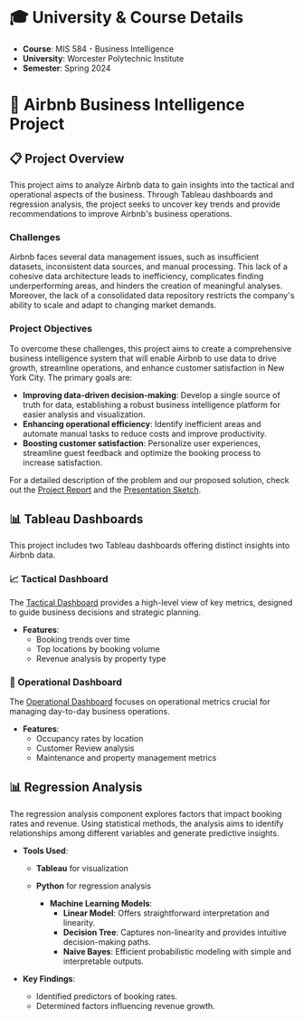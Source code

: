 # 🎓 University & Course Details
- **Course**: MIS 584 - Business Intelligence
- **University**: Worcester Polytechnic Institute
- **Semester**: Spring 2024

# 🏡 Airbnb Business Intelligence Project

## 📋 Project Overview
This project aims to analyze Airbnb data to gain insights into the tactical and operational aspects of the business. Through Tableau dashboards and regression analysis, the project seeks to uncover key trends and provide recommendations to improve Airbnb's business operations.

### Challenges
Airbnb faces several data management issues, such as insufficient datasets, inconsistent data sources, and manual processing. This lack of a cohesive data architecture leads to inefficiency, complicates finding underperforming areas, and hinders the creation of meaningful analyses. Moreover, the lack of a consolidated data repository restricts the company's ability to scale and adapt to changing market demands.

### Project Objectives
To overcome these challenges, this project aims to create a comprehensive business intelligence system that will enable Airbnb to use data to drive growth, streamline operations, and enhance customer satisfaction in New York City. The primary goals are:

- **Improving data-driven decision-making**: Develop a single source of truth for data, establishing a robust business intelligence platform for easier analysis and visualization.
- **Enhancing operational efficiency**: Identify inefficient areas and automate manual tasks to reduce costs and improve productivity.
- **Boosting customer satisfaction**: Personalize user experiences, streamline guest feedback and optimize the booking process to increase satisfaction.

For a detailed description of the problem and our proposed solution, check out the [Project Report](./Airbnb_Report.pdf) and the [Presentation Sketch](./Airbnb_Presentation.pptx).

## 📊 Tableau Dashboards
This project includes two Tableau dashboards offering distinct insights into Airbnb data.

### 📈 Tactical Dashboard
The [Tactical Dashboard](./Airbnb_Dashboards_Tactical_V2.2.1.twbx) provides a high-level view of key metrics, designed to guide business decisions and strategic planning.

- **Features**:
  - Booking trends over time
  - Top locations by booking volume
  - Revenue analysis by property type

### 🔧 Operational Dashboard
The [Operational Dashboard](./Airbnb_Dashboards_Operational_V2.2.1.twbx) focuses on operational metrics crucial for managing day-to-day business operations.

- **Features**:
  - Occupancy rates by location
  - Customer Review analysis
  - Maintenance and property management metrics

## 📊 Regression Analysis
The regression analysis component explores factors that impact booking rates and revenue. Using statistical methods, the analysis aims to identify relationships among different variables and generate predictive insights.

- **Tools Used**:
  - **Tableau** for visualization
  - **Python** for regression analysis
  
    - **Machine Learning Models**:
      - **Linear Model**: Offers straightforward interpretation and linearity.
      - **Decision Tree**: Captures non-linearity and provides intuitive decision-making paths.
      - **Naive Bayes**: Efficient probabilistic modeling with simple and interpretable outputs.

- **Key Findings**:
  - Identified predictors of booking rates.
  - Determined factors influencing revenue growth.
